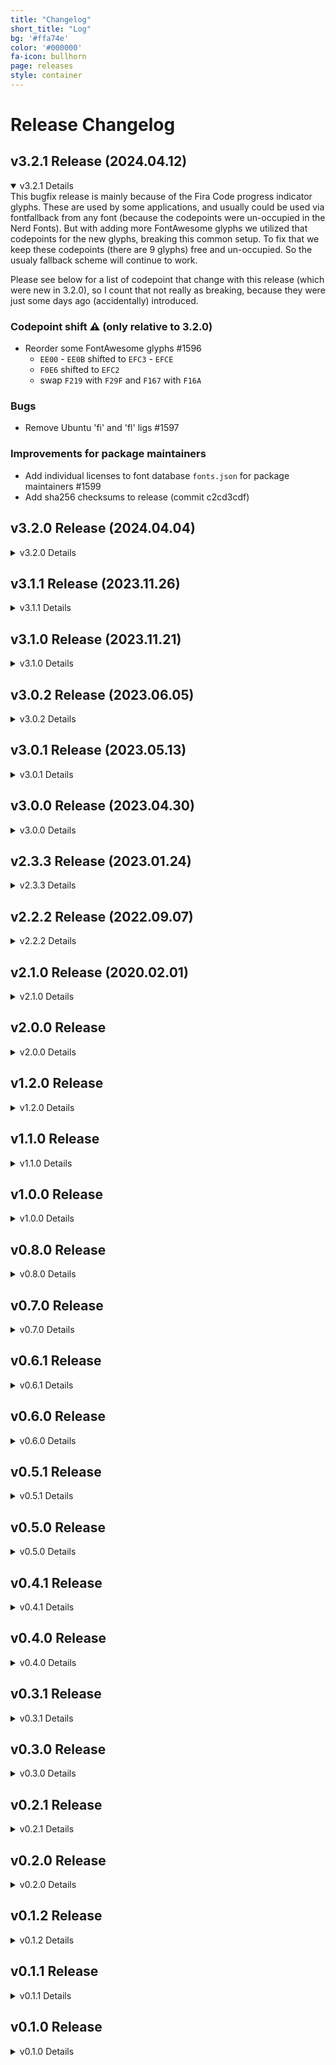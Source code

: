 ```yaml
---
title: "Changelog"
short_title: "Log"
bg: '#ffa74e'
color: '#000000'
fa-icon: bullhorn
page: releases
style: container
---
```


<h1 class="center">Release Changelog</h1>

<h2>v3.2.1 Release (2024.04.12)</h2>
<details open>
  <summary>v3.2.1 Details</summary>
  <div markdown="1">
This bugfix release is mainly because of the Fira Code progress indicator glyphs. These are used by some applications, and usually could be used via fontfallback from any font (because the codepoints were un-occupied in the Nerd Fonts). But with adding more FontAwesome glyphs we utilized that codepoints for the new glyphs, breaking this common setup.
To fix that we keep these codepoints (there are 9 glyphs) free and un-occupied. So the usualy fallback scheme will continue to work.

Please see below for a list of codepoint that change with this release (which were new in 3.2.0), so I count that not really as breaking, because they were just some days ago (accidentally) introduced.

### Codepoint shift ⚠️  (only relative to 3.2.0)
 - Reorder some FontAwesome glyphs #1596
   - `EE00` - `EE0B` shifted to `EFC3` - `EFCE`
   - `F0E6` shifted to `EFC2`
   - swap `F219` with `F29F` and `F167` with `F16A`

### Bugs
 - Remove Ubuntu 'fi' and 'fl' ligs #1597

### Improvements for package maintainers

 - Add individual licenses to font database `fonts.json` for package maintainers #1599
 - Add sha256 checksums to release (commit c2cd3cdf)
  </div>
</details>

<h2>v3.2.0 Release (2024.04.04)</h2>
<details>
  <summary>v3.2.0 Details</summary>
  <div markdown="1">
The Easter release. Lets see which eggs can be found:

### Fonts
 - Add Recursive Mono #1576
 - Add Ubuntu Sans #1583
 - Add Zed Mono @cabrinha #1504
 - Update 0xProto to version 1.603 @junoslukan #1516 #1575
 - Update Commit Mono to 1.143 #1575
 - Update Geist Mono to 1.200 #1575
 - Update IBM Plex Mono to 2.004 (v6.4.0) #1575
 - Update InconsolataLGC to 1.5.2 #1575
 - Update Intel One Mono to 1.3.0 @landfillbaby #1558
 - Update Iosevka to 29.0.4 @iruoy #1497
 - Update Lilex to 2.400 #1575
 - Update Noto to 2.013/2.014 #1478
 - Update SourceCodePro to 2.042/1.062 #1444
 - Update Terminus to 4.49.3 #1571
 - Update Victor Mono to 1.5.6 #1575
 - Fix ComicShanns carons (pending upstream) #1546

### Icons
 - Add Ada icon #1577
 - Add Astro icon @roginfarrer #1464
 - Add inverse Powerline arrow heads #1490
 - Add Prettier icon @ronitkrshah #1470
 - Update Codicons to 0.0.35 #1544
 - Update Font Awesome to 6.5.1 (partially) #1563
 - Update Font Logos to 1.2.0 #1585

### Bugs and improvements
Only some notable fixes listed here
 - docker: Allow blancs in filenames
 - docker: Include logfile in output
 - docker: Run parallel by default @robk #1508
 - font-patcher: Prevent excessively tall icons in mono fonts #1564
 - Increase Powerline overlap (only rounded) #1551
 - name-parser: Add "thick" weight for Lilex
 - name-parser: Fill short and long name as TypoFamily (for VSCode etc) #1442
 - name-parser: Fix Terminus-Bold-Italic parsing
 - name-parser: Sort Widths before Weights
 - Manually fix several icons with corrupt paths

### Website and docs
A lot of work has been done here by various people, thank you all!
  </div>
</details>

<h2>v3.1.1 Release (2023.11.26)</h2>
<details>
  <summary>v3.1.1 Details</summary>
  <div markdown="1">
This release is mainly a bugfix release: It undoes the breaking naming change of the
last release which was an unwanted consequence of Fix naming problem (Visual Studio) #1406
See #1434 for a discussion.

Because these changes were already approved they are also included:

### New fonts and icons
 - Monaspace: Add Light weight #1433
 - Add TOML icon @cpea2506 #1436
  </div>
</details>

<h2>v3.1.0 Release (2023.11.21)</h2>
<details>
  <summary>v3.1.0 Details</summary>
  <div markdown="1">
## ⚠️ Family name change

Only after releasing it turned out that renaming some families from `Nerd Font` to `NF`, `Nerd Font Mono` to `NFM` is of course a problem for existing settings. Please see #1434 for details on the reason. Affected are
 - SourceCodePro
 - IntelOneMono
 - CascadiaCode
 - Noto
 - Iosevka
 - VictorMono
 - JetBrainsMono
 - IosevkaTerm

This release fixes some bugs and adds fonts. More icons will come with the next release.

We also sunset in-repo releases (new fonts will only be released as release artifact) #1360

### New fonts and updates
 - Add 0xProto @piraces #1381
 - Add Cascadia Mono #1412
 - Add Commit Mono #1414
 - Add D2Coding #1413
 - Add Envy Code R #1318 (already since 3.0.2b)
 - Add Geist Mono @QuiiBz #1398
 - Add IntelOne Mono @ (already since 3.0.2b)
 - Add Iosevka Term Slab #803
 - Add Martian Mono @skryukov #1092
 - Add Monaspace @julien-blanchon #1405
 - Update Lilex to v2.3.0 #1356
 - Update MPlus #1357

### Fixes
 - Fix naming problem (Visual Studio) #1406
 - Fix fi-ligature in Noto Sans Mono #1400
 - Fix logging error in font-patcher @lolicon0930 #1287

### Features
 - Add Common Lisp and Scheme icon #1428
 - Add Fennel icon @Grazfather #1129
 - Add Neovim icon @georgeguimaraes #1391
 - Update Font Logos to v1.1.1 @hasecilu 1427
 - Update Windows icon to Windows 11 #1290
 - Add font-patcher option to specify metrics source #1300
 - Add font-patcher option to specify naming source #1319 #1282
 - Add font-patcher option to specify box drawing glyph behavior #1300
 - test-fonts.sh: allow wrapping at any number @hasecilu #1270

### Website and docs
 A lot of work has been done here by various people, thank you all!
  </div>
</details>

<h2>v3.0.2 Release (2023.06.05)</h2>
<details>
  <summary>v3.0.2 Details</summary>
  <div markdown="1">
Note the breaking changes introduced with the `v3.0.0` release.
If you miss icons, check #1190 and probably https://github.com/loichyan/nerdfix

## One general fix and some font specific ones

### Fixes
  - Bugfix Codicon Circles #1261
  - Fix DaddyTimeMono NFM #1244
  - Fix fsSelection for --has-no-italic (BitstreamVera + DejaVu) #1255
  - Fix naming of some fonts of BlexMono and GohuFont

### Features
  - Allow not renaming the font #1282 for Cascadia Code self-patcher (#1242)
  - Create tar.xz packs now automated #1235
  - Improve cheat sheet @rszyma #1252 #1254
  - test-fonts.sh: allow wrapping at any number by @hasecilu #1270
  </div>
</details>

<h2>v3.0.1 Release (2023.05.13)</h2>
<details>
  <summary>v3.0.1 Details</summary>
  <div markdown="1">
This bugfix release handles the following issues.

### Fixes
  - Revive some ligature removal (only of problematic ligs)
  - Correct Octicons scale (of very few icons)
  - Fix logging with AppImage `fontforge`
  - Drop box-drawing glyphs from Symbols Only fonts
  - Reintroduce upstream-dropped `oct-file-symlink-directory`
  - Reintroduce old style `oct-file-directory` in `custom-`
  - Fix wrong `fsSelection` bit
  - Fix `fi` ligature in Ubuntu
  - Fix scaling of heavy brackets (mostly in Nerd Font Mono)
  - Fix Ubuntu Mono Condensed font property (upstream bug)
  - Fix small scaling glitch for 4 Codicons
  - Correct CaskaydiaCove's version string (which contains the autohinter)
  </div>
</details>

<h2>v3.0.0 Release (2023.04.30)</h2>
<details>
  <summary>v3.0.0 Details</summary>
  <div markdown="1">
This major release introduces some breaking changes:

### Breaking 1: Naming

This release fixes some long standing issues that are due to the naming of the fonts: There is a completely new naming scheme. This might be inconvientient for existing setups, sorry.
  - Some fonts will have `Nerd Font` in the name while other have it abbreviated as `NF`. This is needed because some names just were too long. (Same for `Nerd Font Mono` and `NFM`.)
  - There are no `Windows Compatible` fonts anymore. All fonts work on all platforms.
  - The `Complete` from the font names (and the repo directories) has been dropped (Complete is the new normal).
  - The name parts will be ordered as expected with style and weight last (`Somefont Bold Nerd Font` -> `Somefont Nerd Font Bold`).
  - The filename will have no blanks anymore.

### Breaking 2: Material Design Icons Codepoints

The old Material Design Icon codepoints are finally dropped. Due to an historic mistake we placed them in between some asiatic glyphs, breaking that script.
Since v2.3.0 the (updated and expanded) Material Design Icons have new codepoints in the 5 digit region.
  - Dropped codepoints `F500`... and class names `nf-mdi-*`
  - New codepoints `F0001`... and class names `nf-md-*`
  - The whole discussions are here: https://github.com/ryanoasis/nerd-fonts/issues/365
  - A translation table is available here: https://github.com/ryanoasis/nerd-fonts/issues/1059#issuecomment-1404891287
  - There are tools out there that probably can update your configuration.

Otherwise this is a 'Update release', so now the good stuff:

### Updates
  - Update `Agave` to v37
  - Update `Arimo` to 1.33
  - Update `DaddyTimeMono` to 1.2.3
  - Update `Fira Mono` to 3.206
  - Update `Go Mono` to 2.010
  - Update `Hermit` to 2.0
  - Update `IBM Plex` to 2.3
  - Update `Iosevka` to 22.1.0
  - Update `Literation` to 2.1.5
  - Update `Lilex` to 2.000
  - Update `mononoki` to 1.6
  - Update `MPlus` to ... current
  - Update `Overpass` to 3.0.5
  - Update `Roboto Mono` to 3.0
  - Update `Source Code Pro` to 2.038
  - Update `Terminus` to 4.49.2
  - Update `Victor Mono` to 1.5.4
  - Update the Octicons set to 18.3.0

### Features
  - New font `ComicShannsMono`
  - New variant in release `Nerd Font Propo` for GUI usecases
  - Patch in heavy angle brackets
  - Patch in boxdrawing glyphs (if the font has no complete set)
  - Repair Panose info if source font has broken data
  - Reform PowerlineExtra sizing
  - Autocreate a `FontPatcher.zip` from `HEAD`
  - Create a json database with css names
  - Disentangle `Iosevka` into two packets (one for `Iosevka Term`)
  - Add option to manipulate `xAvgCharWidth` (needed rarely by self-patchers)
  - Add option to allow italic-less fonts with oblique
  - Add `--debug` and `--dry` to `font-patcher`
  - Add logging into file to `font-patcher`
  - Add `NERDFONTS` environment variable to transport options through `gotta-patch-em`

### Improvements
  - Fix `Caskaydia Code` height different to `Cascadia Code` (hinting problem) (font is now `ttf` instead of `otf`!)

### Fixes
  - Fix baseline to basline distance (line gap) for some fonts
  - Fix weather icons cloud scaling
  - Fix UniqueID of the fonts
  - Fix `Bitstream Vera` name: Is now `Bitstrom Wera` due to licensing issue
  - No fix, but: Drop support for Python 2

### Remark
I can feel the hurt of the breaking changes, but some old decisions just proved to be wrong.
Many thanks to all the Issue reporters and pull requesters that help keep this project going!
  </div>
</details>

<h2>v2.3.3 Release (2023.01.24)</h2>
<details>
  <summary>v2.3.3 Details</summary>
  <div markdown="1">
The `v2.3.x` release is an interim release that tackles a lot technical issues and some updates. It is the preparatory step for `v3.0.0` that will update 'everything' and introduce new concepts. See [#1074](https://github.com/ryanoasis/nerd-fonts/discussions/1074).

### Features
  - Process `TTC` files #783
  - Preserve existing bitmaps #939
  - Symbol scaling in nonmono (down to 2 'widths') #748
  - Add New Material Design Icons to **its own region** by @earboxer #773
  - Calculate line gap correctly #1060 #943 _2.3.2_

### Updates
  - Update `Inconsolata` to v3.000 #775
  - Update `3270font` to v3.0.1 #948
  - Update `JetBrains Mono` to 2.304 by @rluvaton #1053 c6b3b0841 _2.3.2_
  - Update `Mononoki` to 1.5 fec587385
  - Update `Seti` glyph set #978

### Improvements
  - `install.sh --remove` #822
  - Stable codepoints #778
  - Add `-WindowsCompatibleOnly` on `install.ps1` by @ev-dev #841
  - Sunset ligature removal #977
  - Fix Iosevka Family names #1019
  - Fix unequal weather icon scale #916
  - Use Fontforge January 2023 Release #1037
  - Warn if sourcefont is a variable font `VF` #960
  - Improve Assembly icon by @ignamartinoli #990
  - Cover alternate unicode encodings _(for Input Mono)_ by @nathanielevan #1058 _2.3.2_

### Fixes
  - Fix `fontconfig` #920
  - Fix scaling related rounding error #921
  - Fix hasklug ligature #938
  - Avoid patching proportional sources #912
  - Fix JetBrains Mono `!=` ligature #964
  - Fix licenses in archives #981 8a749ab21 _2.3.3_
  - Fix crash on some custom sets #1006
  - Sanitize output filenames #1029
  - Fix some Nerd Font Mono too wide #1045 #1062 _2.3.2_
  - Fix unexpected 'Book' SubFamily #1047
  - Fix Nerd Fonts Symbols Only metrics 4939ac5 _2.3.3_

## Next Release Outlook

The `v3.0.0` release will bring two bigger changes:

### Material Design Icons
The Material Design Icons have to move codepoints. Historically we patch them in between `F500` - `FD46`; but part of that range is needed for Chinese and other glyphs. With #773 and _Plan 5+_ of #365 their new home will be after `F0001`. And they grow considerably.

The `v2.3.x` release has both, the 'old' and the 'new' codepoints to enable you an easier transision. **Please change** already **now** your prompts and other uses to the new codepoints. Release `v3.0.0` will finally drop the old codepoints (`F500` - `FD46`).

### Naming
Naming will also change. The name parts will move to places where they are customarily expected (e.g. weight and style comes last). This will fix some more problems. Probably we will drop the `Complete` monicker, as ... everyone uses the complete versions, it just takes precious space in the names.
The details are not fixed yet, follow [#1074](https://github.com/ryanoasis/nerd-fonts/discussions/1074) to keep up to date.

### Details
  - [Release 2.3.0](https://github.com/ryanoasis/nerd-fonts/releases/tag/v2.3.0)
  - [Release 2.3.1](https://github.com/ryanoasis/nerd-fonts/releases/tag/v2.3.0)
  - [Release 2.3.2](https://github.com/ryanoasis/nerd-fonts/releases/tag/v2.3.0)

## Remark
This release was even more bumpy then the previous one. Please accept my apologies.
Many thanks to all the Issue reporters and pull requesters that help keep this project going!
  </div>
</details>


<h2>v2.2.2 Release (2022.09.07)</h2>
<details>
  <summary>v2.2.2 Details</summary>
  <div markdown="1">
### New Features

  - Added new fonts:
    - Lilex (PR #474 @adavidzh)
  - Make Nerd Fonts Monospaced Again (PR #746)
  - Docker support (PR #449 @mdschweda)
  - Add Codicons (PR #705 @cstrahan)

### Updates / Improvements

  - Updated various fonts:
    - Victor Mono to 1.4.1 (PR #516 @ea2809)
    - Hasklig to v1.2 (PR #555 @Tehnix)
    - Iosevka to 6.1.3 (PR #622 @FollieHiyuki)
    - Fira Code to 6.2 (PR #704 @gitfool)
    - JetBrains Mono to v2.251 (PR #776 @moritzdietz)
    - Cascadia to 2111.01 (PR #723 @Finii)
  - Update Font Logos to 1.0.1 (PR #859)

### Fixes

  - Various fixes and improvements, see release pages
    - [Release 2.2.0](https://github.com/ryanoasis/nerd-fonts/releases/tag/v2.2.0)
    - [Release 2.2.1](https://github.com/ryanoasis/nerd-fonts/releases/tag/v2.2.1)
    - [Release 2.2.2](https://github.com/ryanoasis/nerd-fonts/releases/tag/v2.2.2)
  </div>
</details>

<h2>v2.1.0 Release (2020.02.01)</h2>
<details>
  <summary>v2.1.0 Details</summary>
  <div markdown="1">
### New Features

  - Added new fonts:
    - IBM Plex (PR #253 @romen)
    - iA Writer (patched as iM Writing) (PR #326 @xasx)
    - Agave (PR #327 @xasx)
    - DaddyTimeMono (fixes #330)
    - Victor Mono (PR #364 @kule)
    - Cascadia Code (patched as Caskaydia Cove)
    - JetBrains Mono (PR #421 @Knovour, fixes #420, #425)
  - Added chocolatey install script (PR #259 @rahuliyer95)
  - Added PowerShell installation script for Windows (PR #357 @LZong-tw)
  - Added font previews to website (fixes #316)

### Updates / Improvements

  - Updated most of the glyphs in the 'original-source' (PR #249 @danbee)
  - Updated font patcher script via refactor (PR #288 @haasosaurus)
  - Updated various fonts:
    - Updated Fira Code to version 1.206 (PR #298 @mashehu)
    - Updated 'Fura' to 'Fira' (PR #356 @ShalokShalom) (fixes #352)
    - Updated Fira Code to version 2.0 (PR #372 @hugo-vrijswijk, fixes #424)
    - Updated Iosevka to version 2.1.0 (PR #328 @MindTooth)
    - Updated Fantasque Sans Mono to version 1.8.0 (PR #423 @adzenith)
    - Updated Inconsolata to version 2.001 (fixes #289)
    - Updated Liberation to version 2.00.5 (fixes #344)
    - Updated Victor Mono to version 1.3.1 (fixes #388)
  - Added Cascadia Code to font sources (PR #374 @AaronFriel)
  - Added new language translations:
    - Added Polish readme (PR #301 @P1X3L0V4)
    - Added Spanish readme (PR #378 @Tamh)
    - Added Korean readme (PR #382 @ParkSB)
    - Added Ukrainian readme (PR #392 @igavelyuk)
    - Added Japanese readme (PR #389 @delphinus)
    - Added Italian readme (PR #427 @JGiola)
  - Added documentation about ligatures for patched fonts (PR #315 @sideeffffect)

### Fixes

  - Fixed monospace overlapping (PR #283 @haasosaurus, fixes #270)
  - Fixed glyph bears in monospaced variants (PR #394 @Finii)
  - Fixed archive artifact script not including all fonts (fixes #418)
  - Fixed URLs in font table (PR #260 @raffclar)
  - Fixed possible mixed content error on website for Google Fonts (PR #276 @mashehu)
  - Fixed UX of font-patcher log to be inside `<details>` block (PR #291 @kevinSuttle)
  - Fixed bash scripts execution from non-standard bash (PR #282 @deadloko)
  - Fixed missing variations of Meslo (PR #308 @segevfiner fixes #302)
  - Fixed typo (PR #331 @mikeshatch)
  - Fixed typo in css class and cheatsheet (fixes #285)
  - Fixed including uuid files (ignored) (PR #371 @lebel)
  - Fixed RFN for Anka Coder (PR #376 @gunman808)
  - Fixed BigBlueTerminal font formatting in readme (PR #381 @this-is-you)
  - Fixed formatting of Agave readme (PR #379 @Roshanjossey)
  - Fixed link to Fish Shell on website (PR #385 @kaykayehnn)
  - Fixed showcase images in FiraCode readme (PR #405 @equwal)
  - Fixed outdated AUR references (PR #416 @sudoLife)
  - Fixed elixir image src in Fira Code readme (PR #419 @kadimisetty)
  - Fixed missing Italic variation for SourceCodePro (fixes #271)
  - Fixed English text in French translation (PR #322 @leoz2007)
  - Fixed exit code in install script (PR #361 @evaryont)
  - Fixed link of Caskroom (PR #349 @satoryu)
  </div>
</details>

<h2>v2.0.0 Release</h2>
<details>
  <summary>v2.0.0 Details</summary>
  <div markdown="1">
### New Features

  - Added new fonts:
    - Noto (all variations) (#213)
    - Overpass Mono (fixes #177)
    - BigBlue Terminal (fixes #170)
    - Dyslexic (fixes #217)
    - Iosevka Term variant (no ligatures) (fixes #198)
    - FiraCode TTF variant (fixes #244)
    - SourceCodePro italics variant (fixes #236)
  - Added new glyph sets:
    - [Material Design Icons](https://github.com/templarian/MaterialDesign)
    - [Weather](https://github.com/erikflowers/weather-icons)
  - Added new glyphs to core:
    - Elm (fixes #172)
    - Elixir (fixes #228)
    - Electron (fixes #237)
  - Added new translations:
    - Added Traditional Chinese of readme (partially fixes #118) (PR #222) (@MindyTai)
    - Added French readme (partially fixes #118) (PR #251) (@pgrimaud)
  - Added ability to remove ligatures via the `--removeligatures` option in `font-patcher`
  - Added `--configfile` option to `font-patcher`

### Updates / Improvements

  - Updated `Hack` font to latest version (`v3.003`) (fixes #216) (with help from @chrissimpkins)
  - Updated `Iosevka` to the latest version (`v1.14.0`) (fixes #229)
  - Updated `Fantasque Sans Mono` to the latest version (`v1.7.2`) (fixes #240)
  - Updated `MPlus` version from `1.018` to `1.063`
  - Updated documentation for urxvt wcwidth implementations (fixes #155)
  - Updated logos and Sankey diagram

### Breaking Updates / Improvements / Changes

  - Updated Font Logos (formerly Font Linux) to latest version (fixes #157)

### Fixes

  - Fixed incorrect exitcode returned from installer (fixes #218) (PR #230 @Phuurl)
  - Fixed 3270 font not being valid/installable on Windows (fixes #12, #196)
  - Fixed weather variables script typo (PR #242 @snown)
  - Fixed Monospaced fonts having ligatures by default (fixed Meslo Mono having ligatures) (fixes #186)
  - Fixed Hasklig ExtraLight & Light variants (fixes #231)
  </div>
</details>

<h2>v1.2.0 Release</h2>
<details>
  <summary>v1.2.0 Details</summary>
  <div markdown="1">
### New Features
  - Added new fonts:
    - `Arimo` (fixes #206) (PR #207 @Ksbugbee)
    - `Go-Mono` (PR #199 @bbrks)
    - `Tinos` (fixes #200) (PR #201 @jerezereh)
    - `InconsolataLGC` (PR #205 @iloginow)
    - `Cousine` (fixes #208) (PR #209 @de-olagundoye)
  - Added Contributors section to Website and Repo (fixes #160) (PR #202, PR #204 @lucasreed)
  - Added Travis CI and integrated with ShellCheck script (fixes #120) (#212 PR @andrewimeson)
  - Added new translations:
    - Added Russian translation of readme (partially fixes #118) (PR #203 @magauran)
    - Added Mandarin Chinese translation of readme (partially fixes #118) (PR #214 @hiby90hou)

### Updates / Improvements
  - Updated `Hasklig (Hasklug)` font from version `1.0` to `1.1` (fixes #188) (PR #215 @fernandomora)
  - Updated fontconfig with `monospace` (PR #211 @Tyilo)

### Fixes
  - Fixed font-patcher relative path issues with glyph sources (PR #193 @theGivingTree)
  - Fixed install script not being callable from other directories (PR #194 @Twanislas)
  - Fixed broken links (@reujab)
  - Fixed minor misc readme issues
  </div>
</details>

<h2>v1.1.0 Release</h2>
<details>
  <summary>v1.1.0 Details</summary>
  <div markdown="1">
### New Features
  - Added shell helper script (and shell variables) for referencing glyphs (PR #147 @powerman)
  - Added new fonts:
    - `InconsoltaGo` (PR #130 @sodiumjoe)
    - `Ubuntu` (non mono) (fixes #134)
  - Added release script (fixes #137)
  - Added better terminal and font test scripts
  - Added CSS file for using Nerd Fonts on websites
  - Added script to build CSS file with classes to use Nerd Font glyphs
  - Added `--adjust-line-height` option to `font-patcher`

### Updates / Improvements
  - Updated 'Features' section counts (fixes #117) (PR #122 @OmarB97)
  - Updated location of readme images (PR #149 @agriffis)
  - Updated `DejaVu` version from `2.33` to `2.37` (and removes the `DejaVu for Powerline`) (PR #151 @agriffis)
  - Updated Reserved Font Name (RFN) details and provides clarification (fixes #136)
  - Updated `Ubuntu Mono` version from `0.80` to `0.83` and adds missing Bold and Italic variants (fixes #134)
  - Updated `FiraCode` version from `1.102` to `1.204` (fixes #180) (PR #181 @aidanharris)
  - Updated install and Quick Links info in readme
  - Updated Homebrew font install in readme
  - Updated readme with AUR package links
  - Updated readme with links to [NerdFonts.com's Cheat Sheet](http://nerdfonts.com/#cheat-sheet)
  - Updated readme with 'TL;DR' section and re-ordering of font install options (fixes #124)
  - Updated readme with more details on font install options
  - Updated various readme sections
  - Updated contributing markdown with better information
  - Updated explanations of `--mono` option and monospace in general (fixes #165)
  - Updated `font-patcher` progress bars styling
  - Updated `installh.sh` script to support installing to global system paths via `-U` (default) or `-S` flags (PR #187 @brennanfee)

### Fixes
  - Fixed Powerline glyphs sizes, alignment and offsets (fixes #26)
  - Fixed FAQ links in `.github/` (PR #132 @polyzen)
  - Fixed Homebrew command instructions in readme (PR #133 @teddy-error)
  - Fixed markdown rendering issues in readme (PR #148 @aloisdg)
  - Fixed glyph offsets (especially Powerline) (fixes #142)
  - Fixed incorrect typeface names on some fonts (fixes #126)
  - Fixed `Font Linux` screenshot with correct code points (fixes #138) (PR #149 @agriffis)
  - Fixed trailing spaces in readme (clean-up) (PR #167 @thyrlian)
  - Fixed wiki link in issue template (fixes #174) (PR #179 @kballard)
  - Fixed misc typos and link references in readme and `font-patcher` (PR #184 @reujab)
  - Fixed font family name conflicts by adding `Mono` to single-width fonts (fixes #176) (PR #178 @kballard)
  - Fixed `font-patcher` progress bar rounding output (PR #183 @reujab)
  - Fixed executing scripts from other directories (PR #185 @reujab)
  - Fixed missing glyph `e0ca` (ice waveform mirrored) (fixes #182)
  - Fixed `Hasklig` (`Hasklug`) SIL OFL compliance issue
  - Fixed missing or out of date patched font readmes
  - Fixed `font-patcher` glyph set count not ignoring empty codepoints
  - Fixed `font-patcher` progress bars stopping at incorrect percentage
  </div>
</details>

<h2>v1.0.0 Release</h2>
<details>
  <summary>v1.0.0 Details</summary>
  <div markdown="1">
### New Features
  - Added 6 new fonts:
    - Code New Roman (enhancement #85)
    - Gohu (enhancement #90)
    - Hasklig (enhancement PR #103) (@jrolfs)
    - Mononoki (enhancement #89)
    - Share Tech Mono (enhancement #105)
    - Space Mono (enhancement #93)
  - Added new Glyph Sets:
    - [Font Awesome Extension](http://andrelgava.github.io/font-awesome-extension/) (Over 170 glyphs) (enhancement #96)
    - [IEC Power Symbols](http://unicodepowersymbol.com/) (enhancement #94)
  - Added additional methods to download the fonts:
    - Support for [Home Brew fonts](https://github.com/caskroom/homebrew-fonts) (enhancement #72)
    - Archive downloads via releases with scripts to generate archive downloads for patched fonts (enhancement #32)
  - Added single Nerd Fonts glyphs only fonts for Fontconfig aliasing (enhancement #84)
  - Added TTF version of Terminess (Terminus) font (fixes #23)
  - Added support for custom symbol fonts (with `--custom` flag) (PR #107 @sharkusk)
  - Added progress bars options: `--progressbars` & `--no-progressbars` to patcher script
  - Added `--postprocess` flag to allow additional scripts to run after patching (related to #70)

### Updates / Improvements
  - Improved repository size greatly (partially fixes #73)
    - Provides only `complete` version of patched fonts by default (others are still possible via patcher script)
  - Removed `minimal` version of patched fonts (not particularly useful)
  - Removed `variation` versions of patched fonts and instead provides generated list of commands for each combination
  - Updated Font Awesome to the latest version v4.7.0:
    - https://github.com/FortAwesome/Font-Awesome/releases/tag/v4.7.0
    - https://github.com/FortAwesome/Font-Awesome/issues?q=milestone%3A4.7.0
  - Updated Octicons font from [v3.2.0](https://github.com/github/octicons/releases/tag/v3.2.0) to [v4.4.0](https://github.com/github/octicons/releases/tag/v4.4.0)
    - Last version with [font support](https://github.com/primer/octicons/issues/108)
    - Adds glyphs: `verified`, `smiley`, `unverified`, `ellipses`, `file`, `grabber`, `plus-small`, `reply`
    - Various glyph modifications and fixes
  - Updated [DejaVu Sans Mono](http://dejavu-fonts.org/wiki/Changelog) from version 2.33 to 2.37
  - Updated readme with information on shallow cloning (enhancement #102)
  - Updated readme with better readability, prose, and removes some passive voice issues
  - Updated sankey diagram in readme with a more visual representation of the glyphs combined
  - Updated readability and format of changelog (even past versions)
  - Removed redundant flag `--limit-font-name-length`

### Fixes
  - Added missing glyphs in range `2630` through `2637` (trigrams) to DejaVu Sans Mono (fixes #100)
  - Fixed various missing glyphs such as `heart`, `zap`, `desktop` (fixes #87)
  - Fixed several long standing issues (fix & enhancement PR #107) (@sharkusk)
    - glyphs (scaling and positioning) (fixes #74)
    - Monospaced font issues
    - Windows and macOS issues (fixes #111)
  - Fixed font name for glyph font 'PowerlineExtraSymbols.otf' (fixes #109)
  - Fixed and tweaked various powerline gaps (PR #107 @sharkusk)
  - Fixed Hack hints being removed in patched versions (Knack) (fixes #70, with help from @chrissimpkins)
  - Fixed various issues with '--careful' flag (PR #107 @sharkusk)
  - Fixed missing codepoint conflict information for Octicons & Font Awesome (fixes #116) (image from @kaymmm)
  - Fixed and refactored various code logic and style
  </div>
</details>

<h2>v0.8.0 Release</h2>
<details>
  <summary>v0.8.0 Details</summary>
  <div markdown="1">
  - Added 2 new fonts:
    - [Fantasque Sans Mono](https://github.com/belluzj/fantasque-sans) (enhancement #80)
    - [Iosevka](https://github.com/be5invis/Iosevka) (enhancement #81)
  - Added new Glyph set: [Font Linux](https://github.com/Lukas-W/font-linux) (enhancement #75)
  - Updated font install script to limit to a single font family (more typical use case) (enhancement PR #82) (@rawkode)
  - Updated readme: Misc readability tweaks and clean-up
  - Fixed Powerline Symbols not correctly rendering (if font already has the symbols) (fixes #78)
  - Fixed AttributeError with Python 3 version of font patcher script (fixes #79)
  - Fixed certain Hack/Knack font style sets by updating version of Hack to [v2.020](https://github.com/chrissimpkins/Hack/releases/tag/v2.020) (fixes #63)
  </div>
</details>

<h2>v0.7.0 Release</h2>
<details>
  <summary>v0.7.0 Details</summary>
  <div markdown="1">
  - Added 3 new fonts:
    - Monoid (enhancement #54)
    - Roboto Mono (enhancement #55)
    - Fira Code (enhancement PR #62, fixes #59) (@jrolfs)
  - Added 1 new font variant:
    - Proggy Clean (Slashed Zero) (fixes #69)
  - Added contributing and issue PR templates (enhancement #66)
  - Added Python 3 version of the font-patcher script (fixes #49)
  - Improved explanation of font choices (complete vs alternative vs minimal choices) with bash script to maintain (fixes #52)
  - Updated Hack to v2.019 (fixes #53)
  - Updated Font Awesome to the latest version v4.5.0 (20 new icons) (fixes #48):
    - https://github.com/FortAwesome/Font-Awesome/releases/tag/v4.5.0
    - https://github.com/FortAwesome/Font-Awesome/issues?q=milestone%3A4.5.0
  - Fixed fonts showing as duplicates in OS X Font Book (fixes #56, enhancement PR #61) (@jrolfs)
  - Fixed Powerline Symbols not being applied correctly to patched fonts since v0.5.0 (fixes #68, fix PR #71) (@F1LT3R)
  </div>
</details>

<h2>v0.6.1 Release</h2>
<details>
  <summary>v0.6.1 Details</summary>
  <div markdown="1">
  - Added 'font installation' section from [vim-devicons](https://github.com/ryanoasis/vim-devicons) with changes (enhancement PR #47) (@her)
  - Improved various readme updates and fixes: Improved section headers, gitter badge, misc
  - Fixed possible error with `--careful` flag (fixes #45)
  - Fixed default font directory on linux install script to `~/.local/share/fonts` as the previous was deprecated (fix PR #51) (@shaief)
  - Fixed broken curl download example (fixes #50)
  </div>
</details>

<h2>v0.6.0 Release</h2>
<details>
  <summary>v0.6.0 Details</summary>
  <div markdown="1">
  - Updated Font naming conventions and directory paths that are more manageable (partially fixes #32, #42)
  - Updated Font variations to use same Font Family (partially fixes #25, #42)
  - Updated Hack/Knack font to [v2.018](https://github.com/chrissimpkins/Hack/releases/tag/v2.018) (enhancement #39)
  - Updated Source Code Pro (Sauce Code Pro) font to [v2.010/v1.030](https://github.com/adobe-fonts/source-code-pro/releases/tag/2.010R-ro%2F1.030R-it) (enhancement #33)
  - Updated Octicons font to [v3.2.0](https://github.com/github/octicons/releases/tag/v3.2.0) plus latest master commits
  - Updated readme with alternate OSX install and execution options (enhancement #38)
  - Improved performance of 'Multiple Fonts Patcher (Gotta Patch 'em All Font Patcher!) by using parallelization (background processes) (enhancement #44)
  - Added new flag/option to font patcher (--outputdir) to allow specifying where to save patched font instead of current directory (enhancement #44)
  - Added 'Powerline Extra' symbols (enhancement #30, #35)
  - Added more Glyphs from Vim-devicons glyph set (various folders, Go, Windows logo, Vim logo, etc)
  - Fixed patched fonts not retaining glyph names (fixes #41)
  - Fixed Ligatures being lost/overwritten when patching (fixes #43)
  - Regenerated all patched fonts
  </div>
</details>

<h2>v0.5.1 Release</h2>
<details>
  <summary>v0.5.1 Details</summary>
  <div markdown="1">
  - Added Gitter chat badge
  - Updated readme with badges
  </div>
</details>

<h2>v0.5.0 Release</h2>
<details>
  <summary>v0.5.0 Details</summary>
  <div markdown="1">
  - Added Hack font (as 'Knack' for now) (enhancement PR #28) (@cheba)
  - Updated and improved all fonts patcher script (enhancement PR #27) (@cheba)
  - Updated Font Awesome to the latest version v4.4.0
    - for more details see https://github.com/FortAwesome/Font-Awesome/releases/tag/v4.4.0
  - Updated readme with Reserved Font Name info, Hack font, and various version updates
  - Updated the directory structures to make it easier to find font styles
  - Updated all patch fonts to use latest changes and fixes
  - Fixed unicode codepoints for Font Awesome glyphs (fixes #31)
  - Fixed potential SIL Open Font License (OFL) issue with 'Fira Mono' (patched as 'Fura')
  </div>
</details>

<h2>v0.4.1 Release</h2>
<details>
  <summary>v0.4.1 Details</summary>
  <div markdown="1">
  - Fixed wrong em sizes on some glyphs (particularly Font Awesome) (fixes #24)
    - Regenerated all patched fonts
  - Added version, comment and fontlog (with changelog notes) to fonts
  - Added image: non text version of patcher logo
  - Removed misc unnecessary code (clean-up)
  - Updated changelog: added missing release details and updated other releases
  </div>
</details>

<h2>v0.4.0 Release</h2>
<details>
  <summary>v0.4.0 Details</summary>
  <div markdown="1">
  - Added support for 'octicons', 'font-awesome' font glyphs
  - Added missing font combinations
  - Added Hermit (as 'Hurmit' to comply with SIL Open Font License (OFL)) font
  - Added more sample fonts (Hermit and SourceCodePro variants)
  - Added logos
  - Added 'Code of Conduct'
  - Added missing Pomicons.otf source file and update .gitignore (fixes #19)
  - Added 'all fonts patcher script' pattern parameter support (fuzzy matching)
  - Updated readme: python-fontforge minimum version & link to FontForge install docs (enhancement PR #18) (@blueyed)
  - Updated readme: various misc improvements and fixes
  - Fixed font-patcher to only load Pomicons.otf with '--pomicons' flag (enhancement PR #20) (fixes #19) (@blueyed)
  - Fixed other misc issues
  - Added font files versioning
  </div>
</details>

<h2>v0.3.1 Release</h2>
<details>
  <summary>v0.3.1 Details</summary>
  <div markdown="1">
  - Updated readme
  - Fixed font patcher output name for Mono fonts
  - Fixed patcher overwriting fonts with 'Mono' versions preventing all combinations from being generated (only 220 instead of 352)
  - Fixed more possible license issues by completely removed 'Input Mono' font related files
  - Fixed all patched fonts: Re-patched all the fonts due to issue with font patcher and all fonts
  </div>
</details>

<h2>v0.3.0 Release</h2>
<details>
  <summary>v0.3.0 Details</summary>
  <div markdown="1">
  - Added new fonts, set up unpatched sources, and set up patched version folders (enhancement #10)
    - Fonts: 3270, Aurulent Sans Mono, Bitstream Vera Sans Mono, Heavy Data, Lekton, MPlus (M+), ProFont
  - Added script to re-patch all of the fonts (work in progress) for enhancement (enhancement #11)
  - Added pomicon glyphs (enhancement #14)
  - Updated devicons font source to latest version 1.8.0 release
  - Updated the range to include new glyphs from latest devicons 1.8.0 (work toward but NOT does not fix #12)
  - Updated scripts and files: various clean-up and refactoring tasks
  - Updated readme
  </div>
</details>

<h2>v0.2.1 Release</h2>
<details>
  <summary>v0.2.1 Details</summary>
  <div markdown="1">
  - Added fonts install script for Linux and Mac OS (enhancment PR #5) (@srijanshetty)
  - Added detection and warnings when using unsupported (old) fontforge versions (fixes #6)
  - Added missing patched fonts
  - Fixed Licensing compliance issues (#7)
    - includes removing PragmataPro (@abl)
  - Updated readme: misc updates and tweaks
  </div>
</details>

<h2>v0.2.0 Release</h2>
<details>
  <summary>v0.2.0 Details</summary>
  <div markdown="1">
  - True mono support
    - Script can now build single and double width glyphs!
  - Added details of cli parameters and updated fonts list with the true mono spaced fonts (#4)
  - Added/fixed mono fonts single width glyphs support 
  - Updated readme
  </div>
</details>

<h2>v0.1.2 Release</h2>
<details>
  <summary>v0.1.2 Details</summary>
  <div markdown="1">
  - Updated readme with better description and explanation of the options available
  - Added new unpatched font PragmataPro for Powerline
  - Added new patched font PragmataPro for Powerline Plus Nerd File Types
  </div>
</details>

<h2>v0.1.1 Release</h2>
<details>
  <summary>v0.1.1 Details</summary>
  <div markdown="1">
  - Fixes scaling issues in first set of glyphs in certain fonts (fixes issue #1)
  </div>
</details>

<h2>v0.1.0 Release</h2>
<details>
  <summary>v0.1.0 Details</summary>
  <div markdown="1">
  - Release
  - Inital port from 'features/1-script-patch-fonts' branch on vim-webdevicons repo
  </div>
</details>


